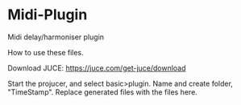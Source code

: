# Midi-Plugin
Midi delay/harmoniser plugin


How to use these files. 

Download JUCE: https://juce.com/get-juce/download

Start the projucer, and select basic>plugin. Name and create folder, "TimeStamp". Replace generated files with the files here. 
